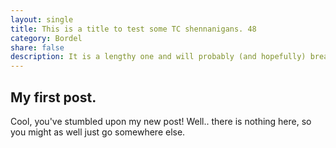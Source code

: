 ```yaml
---
layout: single
title: This is a title to test some TC shennanigans. 48
category: Bordel
share: false
description: It is a lengthy one and will probably (and hopefully) break some tests I am about to do. Sadly, this much text is still enough of what I need. 146
---
```


## My first post.

Cool, you've stumbled upon my new post! Well.. there is nothing here, so you might as well just go somewhere else.
